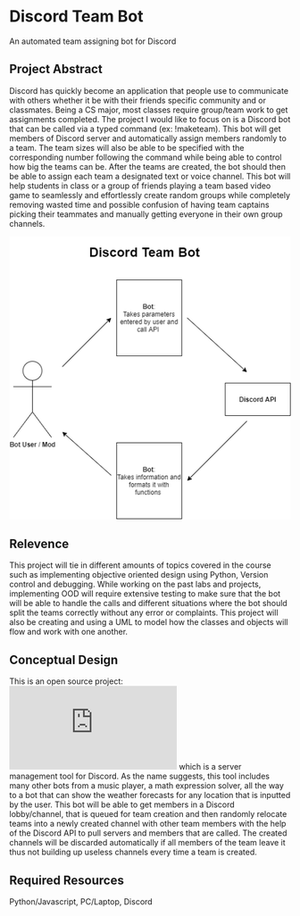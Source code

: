 # Discord Team Bot

An automated team assigning bot for Discord

## Project Abstract

Discord has quickly become an application that people use to communicate with others whether it be with their friends specific community and or classmates. Being a CS major, most classes require group/team work to get assignments completed. The project I would like to focus on is a Discord bot that can be called via a typed command (ex: !maketeam). This bot will get members of Discord server and automatically assign members randomly to a team. The team sizes will also be able to be specified with the corresponding number following the command while being able to control how big the teams can be. After the teams are created, the bot should then be able to assign each team a designated text or voice channel. This bot will help students in class or a group of friends playing a team based video game to seamlessly and effortlessly create random groups while completely removing wasted time and possible confusion of having team captains picking their teammates and manually getting everyone in their own group channels. 

![](JohnLee_DiscordTeamBot.png)

## Relevence

This project will tie in different amounts of topics covered in the course such as implementing objective oriented design using Python, Version control and debugging. While working on the past labs and projects, implementing OOD will require extensive testing to make sure that the bot will be able to handle the calls and different situations where the bot should split the teams correctly without any error or complaints. This project will also be creating and using a UML to model how the classes and objects will flow and work with one another.

## Conceptual Design

This is an open source project: ![Switchblade](https://github.com/SwitchbladeBot/switchblade/blob/dev/README.md) which is a server management tool for Discord. As the name suggests, this tool includes many other bots from a music player, a math expression solver, all the way to a bot that can show the weather forecasts for any location that is inputted by the user. This bot will be able to get members in a Discord lobby/channel, that is queued for team creation and then randomly relocate teams into a newly created channel with other team members with the help of the Discord API to pull servers and members that are called. The created channels will be discarded automatically if all members of the team leave it thus not building up useless channels every time a team is created. 

## Required Resources

Python/Javascript, PC/Laptop, Discord

